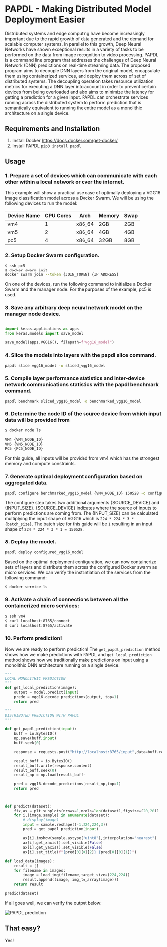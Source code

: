 
# PAPDL - Making Distributed Model Deployment Easier

Distributed systems and edge computing have become increasingly important due to the rapid growth of data generated and the demand for scalable computer systems. In parallel to this growth, Deep Neural Networks have shown exceptional results in a variety of tasks to be performed on the data from image recognition to video processing. PAPDL is a command line program that addresses the challenges of Deep Neural Network (DNN) predictions on real-time streaming data. The proposed program aims to decouple DNN layers from the original model, encapsulate them using containerized services, and deploy them across of set of distributed systems. The decoupling operation takes resource utilization metrics for executing a DNN layer into account in order to prevent certain devices from being overloaded and also aims to minimize the latency for getting a prediction for a given input. PAPDL can orchestrate services running across the distributed system to perform prediction that is semantically equivalent to running the entire model as a monolithic architecture on a single device.

## Requirements and Installation

1. Install Docker https://docs.docker.com/get-docker/
2. Install PAPDL `pip3 install papdl`


## Usage

### 1. Prepare a set of devices which can communicate with each other within a local network or over the internet.

This example will show a practical use case of optimally deploying a VGG16 Image classification model across a Docker Swarm. We will be using the following devices to run the model:

| Device Name | CPU Cores | Arch    | Memory | Swap |
|-------------|-----------|---------|--------|------|
| vm4         | 1         | x86\_64 | 2GB    | 2GB  |
| vm5         | 2         | x86\_64 | 4GB    | 4GB  |
| pc5         | 4         | x86\_64 | 32GB   | 8GB  |



### 2. Setup Docker Swarm configuration.


```bash
$ ssh pc5
$ docker swarm init
docker swarm join --token {JOIN_TOKEN} {IP ADDRESS}
```

On one of the devices, run the following command to initialize a Docker Swarm and the manager node. For the purposes of the example, pc5 is used.


### 3. Save any arbitrary deep neural network model on the manager node device.

```python

import keras.applications as apps
from keras.models import save_model

save_model(apps.VGG16(), filepath=f"vgg16_model")
```

### 4. Slice the models into layers with the papdl slice command.

```bash
papdl slice vgg16_model -o sliced_vgg16_model
```

### 5. Compile layer performance statistics and inter-device network communications statistics with the papdl benchmark command.

```bash
papdl benchmark sliced_vgg16_model -o benchmarked_vgg16_model
```

### 6. Determine the node ID of the source device from which input data will be provided from


```bash
$ docker node ls
 
VM4 {VM4_NODE_ID}
VM5 {VM5_NODE_ID}
PC5 {PC5_NODE_ID}

```

For this guide, all inputs will be provided from vm4 which has the strongest memory and compute constraints.

### 7. Generate optimal deployment configuration based on aggregated data.

```bash
papdl configure benchmarked_vgg16_model {VM4_NODE_ID} 150528 -o configured_vgg16_model
```

The configure step takes two additional arguments {SOURCE_DEVICE} and {INPUT_SIZE}. {SOURCE_DEVICE} indicates where the source of inputs to perform predictions are coming from.  The {INPUT_SIZE} can be calculated multiplying the input shape of VGG16 which is `224 * 224 * 3 * {batch_size}`. The batch size for this guide will be `1` resulting in an input shape of `224 * 224 * 3 * 1 = 150528`.


### 8. Deploy the model.

```bash
papdl deploy configured_vgg16_model
```

Based on the optimal deployment configuration, we can now containerize sets of layers and distribute them across the configured Docker swarm as micro services. We can verify the instantiation of the services from the following command:

```bash
$ docker service ls
```

### 9. Activate a chain of connections between all the containerized micro services:

```bash
$ ssh vm4
$ curl localhost:8765/connect
$ curl localhost:8765/activate
```

### 10. Perform prediction!

Now we are ready to perform prediction! The `get_papdl_prediction` method shows how we make predictions with PAPDL and `get_local_prediction` method shows how we traditionally make predictions on input using a monolithic DNN architecture running on a single device.

```python
"""
LOCAL MONOLITHIC PREDICTION
"""
def get_local_prediction(image):
    output = model.predict(input)
    prede = vgg16.decode_predictions(output, top=1)
    return pred

"""
DISTRIBUTED PREDICTION WITH PAPDL
"""

def get_papdl_prediction(input):
    buff = io.BytesIO()
    np.save(buff,input)
    buff.seek(0)

    response = requests.post("http://localhost:8765/input",data=buff.read(), verify=False, stream=True)

    result_buff = io.BytesIO()
    result_buff.write(response.content)
    result_buff.seek(0)
    result_np = np.load(result_buff)

    pred = vgg16.decode_predictions(result_np,top=1)
    return pred



def predict(dataset):
    fix,ax = plt.subplots(nrows=1,ncols=len(dataset),figsize=(20,20))
    for i,(image,sample) in enumerate(dataset):
        # display(image)
        input = sample.reshape((-1,224,224,3))
        pred = get_papdl_prediction(input)

        ax[i].imshow(sample.astype("uint8"),interpolation="nearest")
        ax[i].get_xaxis().set_visible(False)
        ax[i].get_yaxis().set_visible(False)
        ax[i].set_title(f"{pred[0][0][2]} {pred[0][0][1]}")

def load_data(images):
    result = []
    for filename in images:
        image = load_img(filename,target_size=(224,224))
        result.append((image, img_to_array(image)))
    return result

predic(dataset)
```

If all goes well, we can verify the output below:

![PAPDL prediction](./scripts/predictions/outputs/papdl.png)


## That easy?

Yes!

